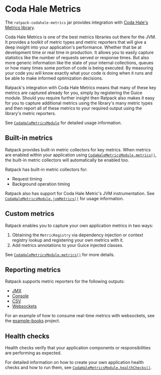 # Coda Hale Metrics

The `ratpack-codahale-metrics` jar provides integration with [Coda Hale's Metrics library](http://metrics.codahale.com/).

Coda Hale Metrics is one of the best metrics libraries out there for the JVM.  It provides a toolkit of metric types and metric reporters that will give a deep insight
into your application's performance.  Whether that be at development time or real time in production.
It allows you to easily capture statistics like the number of requests served or response times.  But also more generic information like the state of your internal collections,
queues or how many times some portion of code is being executed.
By measuring your code you will know exactly what your code is doing when it runs and be able to make informed optimization decisions.

Ratpack's integration with Coda Hale Metrics means that many of these key metrics are captured already for you, simply by registering the Guice module.
Should you require further insight then Ratpack also makes it easy for you to capture additional metrics using the library's many metric types and then report all of these metrics
to your required output using the library's metric reporters.

See [`CodaHaleMetricsModule`](api/ratpack/codahale/metrics/CodaHaleMetricsModule.html) for detailed usage information.

## Built-in metrics

Ratpack provides built-in metric collectors for key metrics.
When metrics are enabled within your application using [`CodaHaleMetricsModule.metrics()`](api/ratpack/codahale/metrics/CodaHaleMetricsModule.html#metrics\(\)), the built-in metric collectors will automatically be enabled too.

Ratpack has built-in metric collectors for:

* Request timing
* Background operation timing

Ratpack also has support for Coda Hale Metric's JVM instrumentation.  See [`CodaHaleMetricsModule.jvmMetrics()`](api/ratpack/codahale/metrics/CodaHaleMetricsModule.html#jvmMetrics\(\)) for usage information.

## Custom metrics

Ratpack enables you to capture your own application metrics in two ways:

1. Obtaining the `MetricRegistry` via dependency injection or context registry lookup and registering your own metrics with it.
2. Add metrics annotations to your Guice injected classes.

See [`CodaHaleMetricsModule.metrics()`](api/ratpack/codahale/metrics/CodaHaleMetricsModule.html#metrics\(\)) for more details.

## Reporting metrics

Ratpack supports metric reporters for the following outputs:

* [JMX](api/ratpack/codahale/metrics/CodaHaleMetricsModule.html#jmx\(\))
* [Console](api/ratpack/codahale/metrics/CodaHaleMetricsModule.html#console\(\))
* [CSV](api/ratpack/codahale/metrics/CodaHaleMetricsModule.html#csv\(java.io.File\))
* [Websockets](api/ratpack/codahale/metrics/CodaHaleMetricsModule.html#websocket\(\))

For an example of how to consume real-time metrics with websockets, see the [example-books](https://github.com/ratpack/example-books/blob/master/src/ratpack/Ratpack.groovy) project.

## Health checks

Health checks verify that your application components or responsibilities are performing as expected.

For detailed information on how to create your own application health checks and how to run them, see [`CodaHaleMetricsModule.healthChecks()`](api/ratpack/codahale/metrics/CodaHaleMetricsModule.html#healthChecks\(\)).